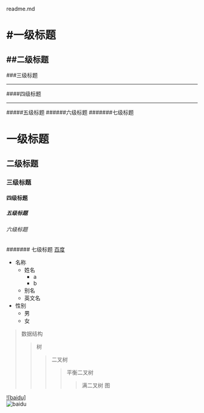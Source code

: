readme.md

#一级标题
====
##二级标题
------
###三级标题
*******
####四级标题
_________
#####五级标题
######六级标题
#######七级标题


# 一级标题
## 二级标题
### 三级标题
#### 四级标题
##### 五级标题
###### 六级标题
####### 七级标题
[百度](https://www.baidu.com/ "悬停显示文本")

* 名称
  * 姓名
    * a
    * b
  * 别名
  * 英文名
* 性别
  * 男
  * 女

>数据结构
>>树
>>>二叉树
>>>>平衡二叉树
>>>>>满二叉树
>>图

[![baidu]](http://baidu.com)  
![baidu](http://www.baidu.com/img/bdlogo.gif "百度Logo")


